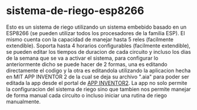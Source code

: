 # sistema-de-riego-esp8266

Esto es un sistema de riego utilizando un sistema embebido basado en un ESP8266 (se pueden utilizar todos los procesadores de la familia ESP). El mismo cuenta con la capacidad de manejar hasta 5 reles (facilmente extendible). Soporta hasta 4 horarios configurables (facilmente extendible), se pueden editar los tiempos de duracion de cada circuito y incluso los dias de la semana que se va a activar el sistema, para configurar lo anteriormente dicho se puede hacer de 2 formas, una es editando directamente el codigo y la otra es editandola utilizando la aplicacion hecha en MIT APP INVENTOR 2 de la cual se deja su archivo ".aia" para poder ser editada la app desde el portal de [APP INVENTOR2](http://ai2.appinventor.mit.edu/). La app no solo permite la configuracion del sistema de riego sino que tambien nos permite manejar de forma manual cada circuito o incluso iniciar una rutina de riego manualmente.
